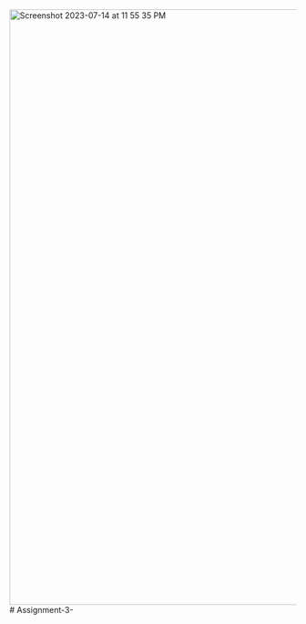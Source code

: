 <img width="1043" alt="Screenshot 2023-07-14 at 11 55 35 PM" src="https://github.com/GauravSingh-816/Assignment-3-/assets/112707064/e1197cb9-58c5-4935-9c69-f6b2f16a52a4">
# Assignment-3-
